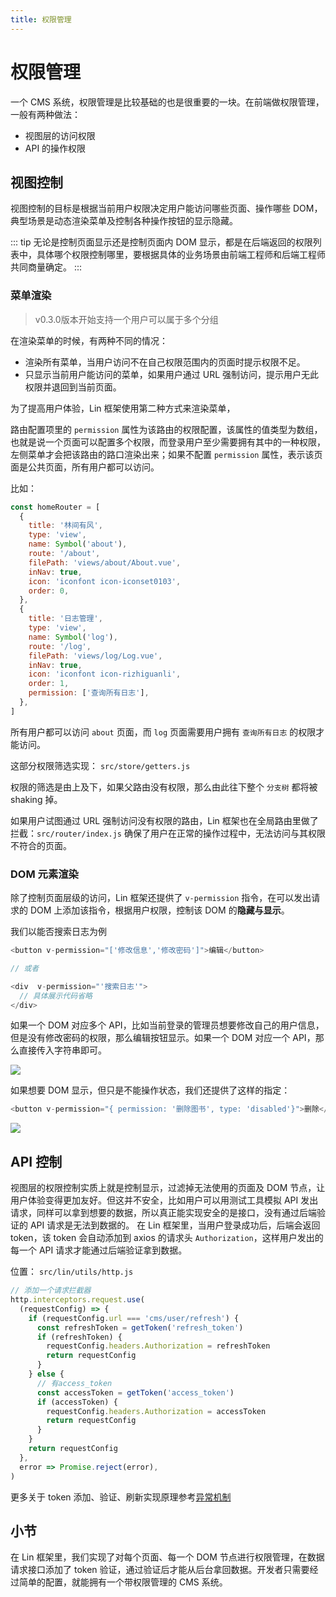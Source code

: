 ```yaml
---
title: 权限管理
---
```


# 权限管理

一个 CMS 系统，权限管理是比较基础的也是很重要的一块。在前端做权限管理，一般有两种做法：

- 视图层的访问权限
- API 的操作权限

## 视图控制

视图控制的目标是根据当前用户权限决定用户能访问哪些页面、操作哪些 DOM，典型场景是动态渲染菜单及控制各种操作按钮的显示隐藏。

::: tip
无论是控制页面显示还是控制页面内 DOM 显示，都是在后端返回的权限列表中，具体哪个权限控制哪里，要根据具体的业务场景由前端工程师和后端工程师共同商量确定。
:::

### 菜单渲染

> v0.3.0版本开始支持一个用户可以属于多个分组

在渲染菜单的时候，有两种不同的情况：

- 渲染所有菜单，当用户访问不在自己权限范围内的页面时提示权限不足。
- 只显示当前用户能访问的菜单，如果用户通过 URL 强制访问，提示用户无此权限并退回到当前页面。

为了提高用户体验，Lin 框架使用第二种方式来渲染菜单，

路由配置项里的 `permission` 属性为该路由的权限配置，该属性的值类型为数组，也就是说一个页面可以配置多个权限，而登录用户至少需要拥有其中的一种权限，左侧菜单才会把该路由的路口渲染出来；如果不配置 `permission` 属性，表示该页面是公共页面，所有用户都可以访问。

比如：

```js
const homeRouter = [
  {
    title: '林间有风',
    type: 'view',
    name: Symbol('about'),
    route: '/about',
    filePath: 'views/about/About.vue',
    inNav: true,
    icon: 'iconfont icon-iconset0103',
    order: 0,
  },
  {
    title: '日志管理',
    type: 'view',
    name: Symbol('log'),
    route: '/log',
    filePath: 'views/log/Log.vue',
    inNav: true,
    icon: 'iconfont icon-rizhiguanli',
    order: 1,
    permission: ['查询所有日志'],
  },
]
```

所有用户都可以访问 `about` 页面，而 `log` 页面需要用户拥有 `查询所有日志` 的权限才能访问。

这部分权限筛选实现： `src/store/getters.js`

权限的筛选是由上及下，如果父路由没有权限，那么由此往下整个 `分支树` 都将被 shaking 掉。

如果用户试图通过 URL 强制访问没有权限的路由，Lin 框架也在全局路由里做了拦截：`src/router/index.js` 确保了用户在正常的操作过程中，无法访问与其权限不符合的页面。

### DOM 元素渲染

除了控制页面层级的访问，Lin 框架还提供了 `v-permission` 指令，在可以发出请求的 DOM 上添加该指令，根据用户权限，控制该 DOM 的**隐藏与显示**。

我们以能否搜索日志为例

```js
<button v-permission="['修改信息','修改密码']">编辑</button>

// 或者

<div  v-permission="'搜索日志'">
  // 具体展示代码省略
</div>
```

如果一个 DOM 对应多个 API，比如当前登录的管理员想要修改自己的用户信息，但是没有修改密码的权限，那么编辑按钮显示。如果一个 DOM 对应一个 API，那么直接传入字符串即可。

<img-wrapper>
  <img src="https://consumerminiaclprd01.blob.core.chinacloudapi.cn/miniappbackground/sfgmember/lin/docs/auth.jpg">
</img-wrapper>

如果想要 DOM 显示，但只是不能操作状态，我们还提供了这样的指定：

``` js
<button v-permission="{ permission: '删除图书', type: 'disabled'}">删除</button>
```
<img-wrapper>
  <img src="https://consumerminiaclprd01.blob.core.chinacloudapi.cn/miniappbackground/sfgmember/lin/docs/auth-disabled.png">
</img-wrapper>

## API 控制

视图层的权限控制实质上就是控制显示，过滤掉无法使用的页面及 DOM 节点，让用户体验变得更加友好。但这并不安全，比如用户可以用测试工具模拟 API 发出请求，同样可以拿到想要的数据，所以真正能实现安全的是接口，没有通过后端验证的 API 请求是无法到数据的。 在 Lin 框架里，当用户登录成功后，后端会返回 token，该 token 会自动添加到 axios 的请求头 `Authorization`，这样用户发出的每一个 API 请求才能通过后端验证拿到数据。

位置： `src/lin/utils/http.js`

```js
// 添加一个请求拦截器
http.interceptors.request.use(
  (requestConfig) => {
    if (requestConfig.url === 'cms/user/refresh') {
      const refreshToken = getToken('refresh_token')
      if (refreshToken) {
        requestConfig.headers.Authorization = refreshToken
        return requestConfig
      }
    } else {
      // 有access_token
      const accessToken = getToken('access_token')
      if (accessToken) {
        requestConfig.headers.Authorization = accessToken
        return requestConfig
      }
    }
    return requestConfig
  },
  error => Promise.reject(error),
)
```

更多关于 token 添加、验证、刷新实现原理参考[异常机制](../client/exception.md)

## 小节

在 Lin 框架里，我们实现了对每个页面、每一个 DOM 节点进行权限管理，在数据请求接口添加了 token 验证，通过验证后才能从后台拿回数据。开发者只需要经过简单的配置，就能拥有一个带权限管理的 CMS 系统。

<RightMenu />
